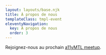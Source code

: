 ```yaml
---
layout: layouts/base.njk
title: À propos de nous
templateClass: tmpl-event
eleventyNavigation:
  key: À propos de nous
  order: 3
---
```


Rejoignez-nous au prochain [a11yMTL meetup](https://www.meetup.com/a11yMTL/).
